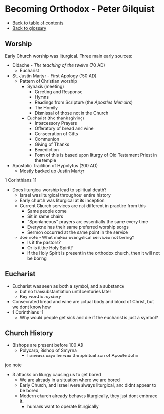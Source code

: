 # Becoming Orthodox - Peter Gilquist
- [Back to table of contents](../README.md)
- [Back to glossary](../Glossary.md)

## Worship
Early Church worship was liturgical. Three main early sources:
- Didache - *The teaching of the twelve* (70 AD)
    - Eucharist
- St. Justin Martyr - First Apology (150 AD)
    - Pattern of Christian worship
        - Synaxis (meeting)
            - Greeting and Response
            - Hymns
            - Readings from Scripture (the *Apostles Memoirs*)
            - The Homily
            - Dismissal of those not in the Church
        - Eucharist (the thanksgiving)
            - Intercessory Prayers
            - Offeratory of bread and wine
            - Consecration of Gifts
            - Communion
            - Giving of Thanks
            - Benediction
            - Form of this is based upon liturgy of Old Testament Priest in the temple
- Apostolic Tradition of Hypolytus (200 AD)
    - Mostly backed up Justin Martyr


1 Corinthians 11


- Does liturgical worship lead to spiritual death?
    - Israel was liturgical throughout entire history
    - Early church was liturgical at its inception
    - Current Church services are not different in practice from this
        - Same people come 
        - Sit in same chairs
        - "Spontaneous" prayers are essentially the same every time
        - Everyone has their same preferred worship songs
        - Sermon occurred at the same point in the service
    - Joe note - What makes evangelical services not boring?
        - Is it the pastors?
        - Or is it the Holy Spirit?
        - If the Holy Spirit is present in the orthodox church, then it will not be boring



## Eucharist
- Eucharist was seen as both a symbol, and a substance
    - but no transubstantiation until centuries later
    - Key word is *mystery*
- Consecrated bread and wine are actual body and blood of Christ, but we dont know how
- 1 Corinthians 11
    - Why would people get sick and die if the eucharist is just a symbol?


## Church History
- Bishops are present before 100 AD
    - Polycarp, Bishop of Smyrna
        - Iraneaus says he was the spiritual son of Apostle John






joe note
- 3 attacks on liturgy causing us to get bored
    - We are already in a situation where we are bored
    - Early Church, and Israel were always liturgical, and didnt appear to be bored
    - Modern church already behaves liturgically, they just dont embrace it. 
        - humans want to operate liturgically




